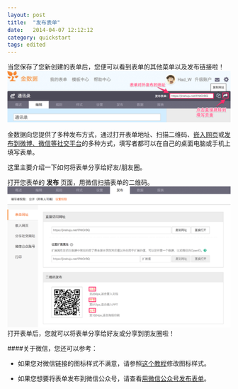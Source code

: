 ```yaml
---
layout: post
title:  "发布表单"
date:   2014-04-07 12:12:12
category: quickstart
tags: edited
---
```


当您保存了您新创建的表单后，您便可以看到表单的其他菜单以及发布链接啦！
	![](/images/publish-form-1.png)

金数据向您提供了多种发布方式，通过打开表单地址、扫描二维码、[嵌入网页](embedded-form.html)或[发布到微博、微信等社交平台](social-share.html)的多种方式，填写者都可以在自己的桌面电脑或手机上填写表单。

这里主要介绍一下如何将表单分享给好友/朋友圈。

打开您表单的 **发布** 页面，用微信扫描表单的二维码。
	![](/images/publish-form-2.png)
打开表单后，您就可以将表单分享给好友或分享到朋友圈啦！

####关于微信，您还可以参考：

* 如果您对微信链接的图标样式不满意，请参照[这个教程](social-share.html#wechat-link-icon)修改图标样式。

* 如果您想要将表单发布到微信公众号，请查看[用微信公众号发布表单](wechat.html)。

